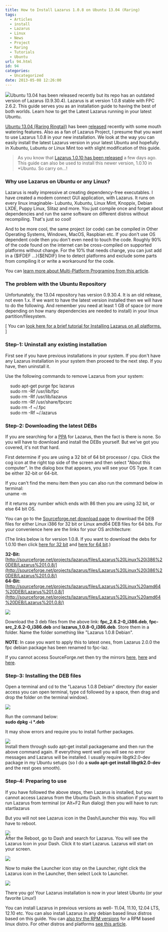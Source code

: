 ```yaml
---
title: How to Install Lazarus 1.0.8 on Ubuntu 13.04 (Raring)
tags:
  - Articles
  - install
  - Lazarus
  - Linux
  - News
  - Project
  - Raring
  - Tutorials
  - Ubuntu
url: 94.html
id: 94
categories:
  - Uncategorized
date: 2013-05-08 12:26:00
---
```


![](http://2.bp.blogspot.com/-dn4qbUwOcSI/UYpA5CROndI/AAAAAAAAAsk/3B17W-sceSw/s1600/Lazarus-ubuntu-13.04-launcher.jpg)Ubuntu 13.04 has been released recently but its repo has an outdated version of Lazarus (0.9.30.4). Lazarus is at version 1.0.8 stable with FPC 2.6.2. This guide serves you as an installation guide to having the best of both worlds. Learn how to get the Latest Lazarus running in your latest Ubuntu.  
  
  
[Ubuntu 13.04 (Raring Ringtail)](http://releases.ubuntu.com/13.04/) has been [released](https://wiki.ubuntu.com/RaringRingtail/ReleaseNotes) recently with some mouth watering features. Also as a fan of Lazarus Project, I presume that you want to use Lazarus 1.0.8 in your new installation. We look at the way you can easily install the latest Lazarus version in your latest Ubuntu and hopefully in Xubuntu, Lubuntu or Linux Mint too with slight modification of this guide.  
  

> As you know that [Lazarus 1.0.10 has been released](http://lazplanet.blogspot.com/2013/06/lazarus-1010-with-fpc-262-released.html) a few days ago. This guide can also be used to install this newer version, 1.0.10 in \*Ubuntu. So carry on...!

  

### Why use Lazarus on Ubuntu or any Linux?

Lazarus is really impressive at creating dependency-free executables. I have created a modem connect GUI application, with Lazarus. It runs on every linux imaginable- Lubuntu, Xubuntu, Linux Mint, Knoppix, Debian LXDE, Puppy Linux, Slitaz and more. You just compile once and forget about dependencies and run the same software on different distros without recompiling. That's just so cool!  
  
And to be more cool, the same project (or code) can be compiled in Other Operating Systems, Windows, MacOS, Raspbian etc. If you don't use OS dependent code then you don't even need to touch the code. Roughly 90% of the code found on the internet can be cross-compiled on supported platforms without change. For the 10% that needs change, you can just add in a {$IFDEF ...}{$ENDIF} line to detect platforms and exclude some parts from compiling it or write a workaround for the code.  
  
You can [learn more about Multi-Platform Programing from this article](http://wiki.freepascal.org/Multiplatform_Programming_Guide).  
  

### The problem with the Ubuntu Repository

  
Unfortunately, the 13.04 repository has version 0.9.30.4. It is an old release, not even 1.x. If we want to have the latest version installed then we will have to do the following. And remember you need at least 1 GB of space (or more depending on how many dependencies are needed to install) in your linux partition/filesystem.  
  
\[ You can [look here for a brief tutorial for Installing Lazarus on all platforms.](http://lazplanet.blogspot.com/2013/03/how-to-install-lazarus.html) \]  
  

### Step-1: Uninstall any existing installation

  
First see if you have previous installations in your system. If you don't have any Lazarus installation in your system then proceed to the next step. If you have, then uninstall it.  
  
Use the following commands to remove Lazarus from your system:  

    sudo apt-get purge fpc lazarus  
    sudo rm -Rf /usr/lib/fpc  
    sudo rm -Rf /usr/lib/lazarus  
    sudo rm -Rf /usr/share/fpcsrc  
    sudo rm -f ~/.fpc  
    sudo rm -Rf ~/.lazarus

  

### Step-2: Downloading the latest DEBs

  
If you are searching for a [PPA](http://en.wikipedia.org/wiki/Personal_Package_Archive) for Lazarus, then the fact is there is none. So you will have to download and install the DEBs yourself. But we've got you covered, it's not that hard.  
  
First determine if you are using a 32 bit of 64 bit processor / cpu. Click the cog icon at the right top side of the screen and then select "About this computer". In the dialog box that appears, you will see your OS Type. It can be either 32-bit or 64-bit.  
  
If you can't find the menu item then you can also run the command below in terminal:  
uname -m  
  
If it returns any number which ends with 86 then you are using 32 bit, or else 64 bit OS.  
  
You can go to the [Sourceforge.net download page](http://sourceforge.net/projects/lazarus/files/?source=navbar) to download the DEB files for either Linux i386 for 32 bit or Linux amd64 DEB files for 64 bits. For your convenience here are the links for your OS architecture:  
  
(The links below is for version 1.0.8. If you want to download the debs for 1.0.10 then click [here for 32 bit](http://sourceforge.net/projects/lazarus/files/Lazarus%20Linux%20i386%20DEB/Lazarus%201.0.10/) and [here for 64 bit](http://sourceforge.net/projects/lazarus/files/Lazarus%20Linux%20amd64%20DEB/Lazarus%201.0.10/).)  
  
**32-Bit:** [http://sourceforge.net/projects/lazarus/files/Lazarus%20Linux%20i386%20DEB/Lazarus%201.0.8/](http://sourceforge.net/projects/lazarus/files/Lazarus%20Linux%20i386%20DEB/Lazarus%201.0.8/)  
**64-Bit:** [http://sourceforge.net/projects/lazarus/files/Lazarus%20Linux%20amd64%20DEB/Lazarus%201.0.8/](http://sourceforge.net/projects/lazarus/files/Lazarus%20Linux%20amd64%20DEB/Lazarus%201.0.8/)  
  
![](http://3.bp.blogspot.com/-BgRgP8U8vY4/UYpD9jdo_PI/AAAAAAAAAtY/CbhreesUoN4/s1600/Lazarus-deb-files-dl.gif)  
  
Download the 3 deb files from the above link: **fpc\_2.6.2-0\_i386.deb**, **fpc-src\_2.6.2-0\_i386.deb** and **lazarus\_1.0.8-0\_i386.deb**. Store them in a folder. Name the folder something like "Lazarus 1.0.8 Debian".  
  
**NOTE**: In case you want to apply this to latest ones, from Lazarus 2.0.0 the fpc debian package has been renamed to fpc-laz.  
  
If you cannot access SourceForge.net then try the mirrors [here](http://mirrors.iwi.me/lazarus/), [here](ftp://freepascal.dfmk.hu/pub/lazarus/releases/) and [here](http://michael-ep3.physik.uni-halle.de/Lazarus/releases/).  
  

### Step-3: Installing the DEB files

  
Open a terminal and cd to the "Lazarus 1.0.8 Debian" directory (for easier access you can open terminal, type cd followed by a space, then drag and drop the folder on the terminal window).  
  
![](http://3.bp.blogspot.com/-r9Mwb6_sCD4/UYpBEurHE6I/AAAAAAAAAss/7FNLxtRM2QQ/s1600/Lazarus-Install-cd.jpg)  
  
Run the command below:  
**sudo dpkg -i \*.deb**  
  
  
It may show errors and require you to install further packages.  
  
![](http://2.bp.blogspot.com/-J0EJCE2i0O8/UYpBSn2jo8I/AAAAAAAAAs0/S-5FWTZ0pDc/s1600/Lazarus-Install-dependency.gif)  
Install them through sudo apt-get install packagename and then run the above command again. If everything went well you will see no error messages and Lazarus will be installed. I usually require libgtk2.0-dev package in my Ubuntu setups (so I do a **sudo apt-get install libgtk2.0-dev** and the rest goes smooth).  
  

### Step-4: Preparing to use

If you have followed the above steps, then Lazarus is installed, but you cannot access Lazarus from the Ubuntu Dash. In this situation if you want to run Lazarus from terminal (or Alt+F2 Run dialog) then you will have to run:  
startlazarus  
  
But you will not see Lazarus icon in the Dash/Launcher this way. You will have to reboot.  
  
![](http://4.bp.blogspot.com/-B-KvadLR4O4/UYpB4tFhBiI/AAAAAAAAAs8/Pss43o9iVyE/s1600/Dash.jpg)  
After the Reboot, go to Dash and search for Lazarus. You will see the Lazarus Icon in your Dash. Click it to start Lazarus. Lazarus will start on your screen.  
  
![](http://2.bp.blogspot.com/-iw5SwXZwBEc/UYpCNenH6wI/AAAAAAAAAtM/DWoKFkhhrkA/s1600/Lazarus-running-on-Ubuntu-1.gif)  
  
Now to make the Launcher icon stay on the Launcher, right click the Lazarus icon in the Launcher, then select Lock to Launcher.  
  
![](http://2.bp.blogspot.com/-6idA4W-5Gpo/UYpCERdxuxI/AAAAAAAAAtI/J8rTc9o-pEQ/s1600/Lock-to-Launcher.jpg)  
  
There you go! Your Lazarus installation is now in your latest Ubuntu (or your favorite Linux!)  
  
You can install Lazarus in previous versions as well- 11.04, 11.10, 12.04 LTS, 12.10 etc. You can also install Lazarus in any debian based linux distros based on this guide. You can [also try the RPM versions](http://sourceforge.net/projects/lazarus/files/) for a RPM based linux distro. For other distros and platforms [see this article](http://lazplanet.blogspot.com/2013/03/how-to-install-lazarus.html).